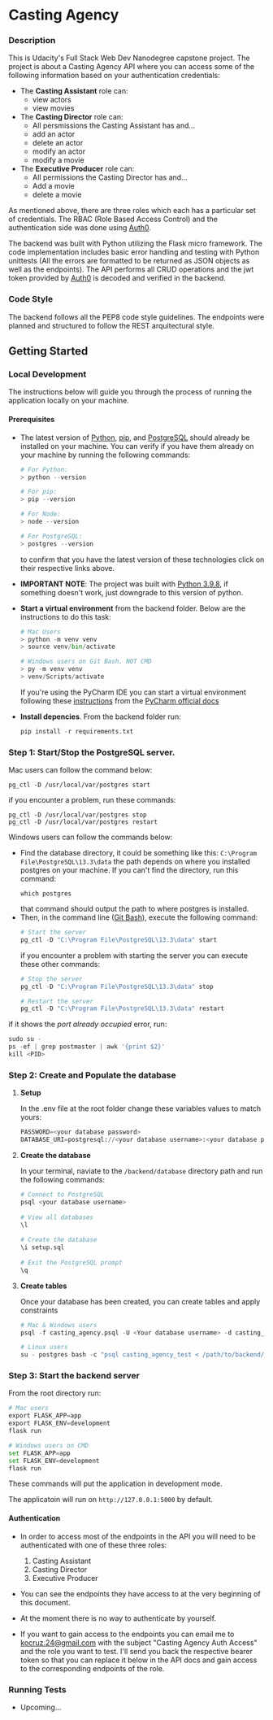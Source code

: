 # Casting Agency


### Description
This is Udacity's Full Stack Web Dev Nanodegree capstone project. The project
is about a Casting Agency API where you can access some of the following 
information based on your authentication credentials:

* The **Casting Assistant** role can:
  * view actors
  * view movies
* The **Casting Director** role can:
  * All persmissions the Casting Assistant has and...
  * add an actor
  * delete an actor
  * modify an actor
  * modify a movie
* The **Executive Producer** role can:
  * All permissions the Casting Director has and...
  * Add a movie
  * delete a movie
  
As mentioned above, there are three roles which each has a particular set of 
credentials. The RBAC (Role Based Access Control) and the 
authentication side was done using [Auth0](https://auth0.com/). 

The backend was built with Python utilizing the Flask micro framework. The code
implementation includes basic error handling and testing with Python unittests 
(All the errors are formatted to be returned as JSON objects as well as the
endpoints). The API performs all CRUD operations and the jwt token
provided by [Auth0](https://auth0.com/) is decoded and verified in the backend.

### Code Style
The backend follows all the PEP8 code style guidelines. The endpoints were planned
and structured to follow the REST arquitectural style.

## Getting Started


### Local Development
The instructions below will guide you through the process of running the 
application locally on your machine.

#### Prerequisites
* The latest version of [Python](https://www.python.org/), [pip](https://pypi.org/project/pip/), 
  and [PostgreSQL](https://www.postgresql.org) should already be installed on 
  your machine. You can verify if you have them already on your machine by 
  running the following commands:

  ```py
  # For Python:
  > python --version
  
  # For pip:
  > pip --version
  
  # For Node:
  > node --version
  
  # For PostgreSQL:
  > postgres --version
  ```
  to confirm that you have the latest version of these technologies click on 
  their respective links above.

  
* **IMPORTANT NOTE**: The project was built with [Python 3.9.8](https://www.python.org/downloads/release/python-398/), if something doesn't work,
  just downgrade to this version of python.

* **Start a virtual environment** from the backend folder. Below are the 
  instructions to do this task:
  ```py
  # Mac Users
  > python -m venv venv
  > source venv/bin/activate
  
  # Windows users on Git Bash. NOT CMD
  > py -m venv venv
  > venv/Scripts/activate
  ```
  If you're using the PyCharm IDE you can start a virtual environment following
  these [instructions](https://www.jetbrains.com/help/pycharm/creating-virtual-environment.html#python_create_virtual_env)
  from the [PyCharm official docs](https://www.jetbrains.com/help/pycharm/quick-start-guide.html)
* **Install depencies**. From the backend folder run:

  ```py
  pip install -r requirements.txt
  ```
### Step 1: Start/Stop the PostgreSQL server.
Mac users can follow the command below:
``` 
pg_ctl -D /usr/local/var/postgres start
```
if you encounter a problem, run these commands:
```
pg_ctl -D /usr/local/var/postgres stop
pg_ctl -D /usr/local/var/postgres restart
```
Windows users can follow the commands below:
* Find the database directory, it could be something like this: 
`C:\Program File\PostgreSQL\13.3\data` the path depends on where you installed
postgres on your machine. If you can't find the directory, run this command:
    ```
    which postgres
    ```
    that command should output the path to where postgres is installed.
* Then, in the command line ([Git Bash](https://git-scm.com/downloads)),
execute the following command:
    ``` py
    # Start the server
    pg_ctl -D "C:\Program File\PostgreSQL\13.3\data" start
    ```
    if you encounter a problem with starting the server you can execute these
    other commands:
    ``` py
    # Stop the server
    pg_ctl -D "C:\Program File\PostgreSQL\13.3\data" stop
  
    # Restart the server
    pg_ctl -D "C:\Program File\PostgreSQL\13.3\data" restart
    ```
if it shows the *port already occupied* error, run:
``` py
sudo su -
ps -ef | grep postmaster | awk '{print $2}'
kill <PID>
```

### Step 2: Create and Populate the database
1. **Setup**

   In the .env file at the root folder change these variables values 
   to match yours:

    ```python
    PASSWORD=<your database password>
    DATABASE_URI=postgresql://<your database username>:<your database password>@localhost:5432/casting_agency_test
    ```
   
2. **Create the database**
  
    In your terminal, naviate to the `/backend/database` directory path and run
    the following commands:
  
    ```py
    # Connect to PostgreSQL
    psql <your database username>
  
    # View all databases
    \l
  
    # Create the database
    \i setup.sql
  
    # Exit the PostgreSQL prompt
    \q
    ```

3. **Create tables**

    Once your database has been created, you can create tables and apply
    constraints

    ``` py
   # Mac & Windows users
   psql -f casting_agency.psql -U <Your database username> -d casting_agency_test
   
   # Linux users
   su - postgres bash -c "psql casting_agency_test < /path/to/backend/database/casting_agency.psql"
   ```
   
### Step 3: Start the backend server

  From the root directory run:
  ```py
  # Mac users
  export FLASK_APP=app
  export FLASK_ENV=development
  flask run
  
  # Windows users on CMD
  set FLASK_APP=app
  set FLASK_ENV=development
  flask run
  ```
  These commands will put the application in development mode.

  The applicatoin will run on `http://127.0.0.1:5000` by default.


#### Authentication
* In order to access most of the endpoints in the API you will need to be 
authenticated with one of these three roles:
  1. Casting Assistant
  2. Casting Director
  3. Executive Producer

* You can see the endpoints they have access to at the very beginning of this 
document. 

* At the moment there is no way to authenticate by yourself. 

* If you want to gain access to the endpoints you can email me to
[kocruz.24@gmail.com](https://gmail.com) with the subject "Casting Agency Auth Access"
and the role you want to test. I'll send you back the respective bearer token so that
you can replace it below in the API docs and gain access to the corresponding
endpoints of the role.


### Running Tests
* Upcoming...

























